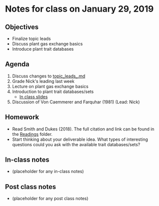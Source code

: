 # Notes for class on January 29, 2019

## Objectives
* Finalize topic leads
* Discuss plant gas exchange basics
* Introduce plant trait databases

## Agenda
1. Discuss changes to [topic_leads_.md](../topic_leads.md)
2. Grade Nick's leading last week
3. Lecture on plant gas exchange basics
4. Introduction to plant trait databases/sets
	- [In class slides](../Tools/trait_data/accessing_trait_data.pdf)
5. Discussion of Von Caemmerer and Farquhar (1981) (Lead: Nick)


## Homework
* Read Smith and Dukes (2018). The full citation and link can be found in the 
[Readings](../Readings) folder.
* Start thinking about your deliverable idea. 
What types of interesting questions could you ask with the available trait databases/sets?

## In-class notes
* (placeholder for any in-class notes)

## Post class notes
* (placeholder for any post class notes)